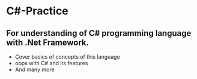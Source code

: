 # C#-Practice
## For understanding of C# programming language with .Net Framework.
- Cover basics of concepts of this language
- oops with C# and its features
- And many more
